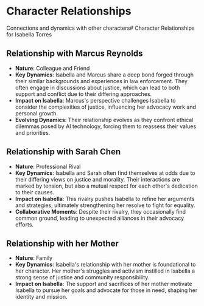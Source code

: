 # Character Relationships
Connections and dynamics with other characters# Character Relationships for Isabella Torres

## Relationship with Marcus Reynolds
- **Nature**: Colleague and Friend
- **Key Dynamics**: Isabella and Marcus share a deep bond forged through their similar backgrounds and experiences in law enforcement. They often engage in discussions about justice, which can lead to both support and conflict due to their differing approaches.
- **Impact on Isabella**: Marcus's perspective challenges Isabella to consider the complexities of justice, influencing her advocacy work and personal growth.
- **Evolving Dynamics**: Their relationship evolves as they confront ethical dilemmas posed by AI technology, forcing them to reassess their values and priorities.

## Relationship with Sarah Chen
- **Nature**: Professional Rival
- **Key Dynamics**: Isabella and Sarah often find themselves at odds due to their differing views on justice and morality. Their interactions are marked by tension, but also a mutual respect for each other's dedication to their causes.
- **Impact on Isabella**: This rivalry pushes Isabella to refine her arguments and strategies, ultimately strengthening her resolve to fight for equality.
- **Collaborative Moments**: Despite their rivalry, they occasionally find common ground, leading to unexpected alliances in their advocacy efforts.

## Relationship with her Mother
- **Nature**: Family
- **Key Dynamics**: Isabella's relationship with her mother is foundational to her character. Her mother's struggles and activism instilled in Isabella a strong sense of justice and community responsibility.
- **Impact on Isabella**: The support and sacrifices of her mother motivate Isabella to pursue her goals and advocate for those in need, shaping her identity and mission.

